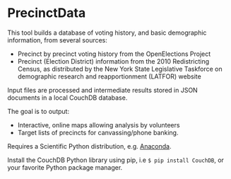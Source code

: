 # PrecinctData

This tool builds a database of voting history, and basic demographic information,
from several sources:

* Precinct by precinct voting history from the OpenElections Project
* Precinct (Election District) information from the 2010 Redistricting Census,
as distributed by the New York State Legislative Taskforce on demographic
research and reapportionment (LATFOR) website

Input files are processed and intermediate results stored in JSON documents in
a local CouchDB database.

The goal is to output:

* Interactive, online maps allowing analysis by volunteers
* Target lists of precincts for canvassing/phone banking.

Requires a Scientific Python distribution, e.g. [Anaconda](https://www.continuum.io/downloads).

Install the CouchDB Python library using pip, i.e `$ pip install CouchDB`, or
your favorite Python package manager.
